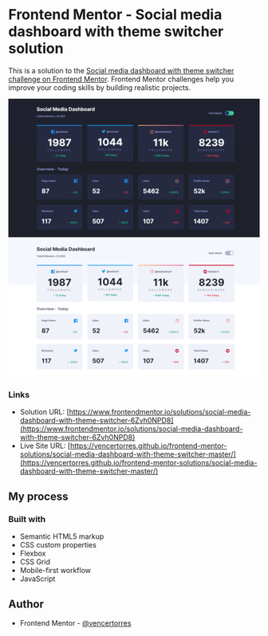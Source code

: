 # Frontend Mentor - Social media dashboard with theme switcher solution

This is a solution to the [Social media dashboard with theme switcher challenge on Frontend Mentor](https://www.frontendmentor.io/challenges/social-media-dashboard-with-theme-switcher-6oY8ozp_H). Frontend Mentor challenges help you improve your coding skills by building realistic projects.

![](dark.png)
![](light.png)

### Links

- Solution URL: [https://www.frontendmentor.io/solutions/social-media-dashboard-with-theme-switcher-6Zvh0NPD8](https://www.frontendmentor.io/solutions/social-media-dashboard-with-theme-switcher-6Zvh0NPD8)
- Live Site URL: [https://vencertorres.github.io/frontend-mentor-solutions/social-media-dashboard-with-theme-switcher-master/](https://vencertorres.github.io/frontend-mentor-solutions/social-media-dashboard-with-theme-switcher-master/)

## My process

### Built with

- Semantic HTML5 markup
- CSS custom properties
- Flexbox
- CSS Grid
- Mobile-first workflow
- JavaScript

## Author

- Frontend Mentor - [@vencertorres](https://www.frontendmentor.io/profile/vencertorres)
